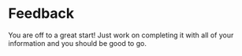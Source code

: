 # Feedback

You are off to a great start! Just work on completing it with all of your information and you should be good to go.
